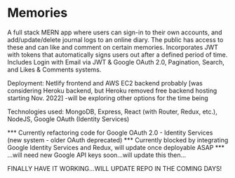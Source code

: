 # Memories

A full stack MERN app where users can sign-in to their own accounts, and add/update/delete journal logs to an online diary. The public has access to these and can like and comment on certain memories. Incorporates JWT with tokens that automatically signs users out after a defined period of time. Includes Login with Email via JWT & Google OAuth 2.0, Pagination, Search, and Likes & Comments systems. 

Deployment: Netlify frontend and AWS EC2 backend probably [was considering Heroku backend, but Heroku removed free backend hosting starting Nov. 2022]
-will be exploring other options for the time being

Technologies used: MongoDB, Express, React (with Router, Redux, etc.), NodeJS, Google OAuth (Identity Services)

*** Currently refactoring code for Google OAuth 2.0 - Identity Services (new system - older OAuth deprecated)
*** Currently blocked by integrating Google Identity Services and Redux, will update once deployable ASAP ***
...will need new Google API keys soon...will update this then...

FINALLY HAVE IT WORKING...WILL UPDATE REPO IN THE COMING DAYS!
